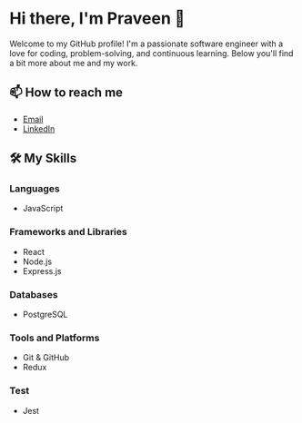 # Hi there, I'm Praveen 👋

Welcome to my GitHub profile! I'm a passionate software engineer with a love for coding, problem-solving, and continuous learning. Below you'll find a bit more about me and my work.

<!-- ## 🔭 What I'm currently working on
- [Project 1](https://github.com/Praveen-BE/project1): Brief description of project 1.
- [Project 2](https://github.com/Praveen-BE/project2): Brief description of project 2. -->

<!-- ## 🌱 What I'm currently learning
- Topic 1
- Topic 2 -->

<!-- ## 💬 Ask me about
- JavaScript, Python, and other programming languages.
- Web development frameworks like React.
- Any of my projects or anything coding related! -->

## 📫 How to reach me
- [Email](praveenrajendiran3939@gmail.com)
- [LinkedIn](https://www.linkedin.com/in/praveen-be/)

<!-- ## ⚡ Fun fact
- Share a fun fact about yourself! -->

## 🛠️ My Skills

### Languages
- JavaScript

### Frameworks and Libraries
- React
- Node.js
- Express.js

### Databases
- PostgreSQL

### Tools and Platforms
- Git & GitHub
- Redux

### Test
- Jest

<!-- ## 📈 GitHub Stats
![Praveen's GitHub stats](https://github-readme-stats.vercel.app/api?username=Praveen-BE&show_icons=true&theme=radical) -->

<!-- Optional: Add more sections if needed, such as "Achievements", "Publications", etc. -->
